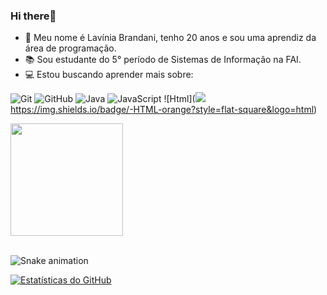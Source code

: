 ### Hi there👋</br>
 
 
- 👋 Meu nome é Lavínia Brandani, tenho 20 anos e sou uma aprendiz da área de programação.
- 📚 Sou estudante do 5° período de Sistemas de Informação na FAI.
- 💻 Estou buscando aprender mais sobre:</br>

![Git](https://img.shields.io/badge/-Git-black?style=flat-square&logo=git)
![GitHub](https://img.shields.io/badge/-GitHub-181717?style=flat-square&logo=github)
![Java](https://img.shields.io/badge/-Java-blue?style=flat-square&logo=java)
![JavaScript](https://img.shields.io/badge/-JavaScript-yellow?style=flat-square&logo=javascript)
![Html](<img src="https://cdn.jsdelivr.net/gh/devicons/devicon@latest/icons/html5/html5-original.svg" />https://img.shields.io/badge/-HTML-orange?style=flat-square&logo=html)




<div>
  <a href="https://github.com/LaviniaRodriguesBT">
    <img loading="lazy" height="180em" src="https://github-readme-stats.vercel.app/api/top-langs/?username=LaviniaRodriguesBT&layout=compact&langs_count=7&theme=dracula"/>
  </a></br></br>

  ![Snake animation](https://github.com/seu-usuário-aqui/seu-usuário-aqui/blob/output/github-contribution-grid-snake.svg)

  [![Estatísticas do GitHub](https://github-readme-stats.vercel.app/api?username=LaviniaRodriguesBT&show_icons=true&theme=dracula)](https://github.com/LaviniaRodriguesBT)
</div>
